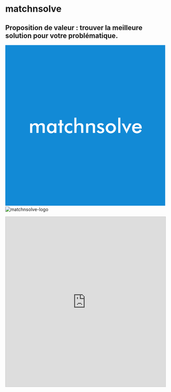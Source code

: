 # matchnsolve
## Proposition de valeur : trouver la meilleure solution pour votre problématique.

![alt text](https://github.com/benjaminmerchin/matchnsolve/blob/master/matchnsolve-logo.png "Logo Title Text 1")
![matchnsolve-logo](https://user-images.githubusercontent.com/59448074/71786879-26b20680-3011-11ea-9963-2ea8aa174e29.png)

<iframe class="airtable-embed" src="https://airtable.com/embed/shrO1mFYnVvCvtQ2V?backgroundColor=yellow&viewControls=on" frameborder="0" onmousewheel="" width="100%" height="533" style="background: transparent; border: 1px solid #ccc;"></iframe>
